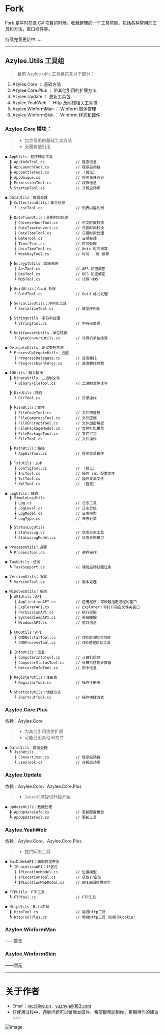 # Fork

Fork 是平时在做 C# 项目的时候，收藏整理的一个工具项目，包括各种常用的工具和方法，窗口控件等。

持续完善更新中……

---

## Azylee.Utils 工具组

> 目前 Azylee.utils 工具组包含以下部分：

1. Azylee.Core ： 基础方法
2. Azylee.Core.Plus ： 带其他引用的扩展方法
3. Azylee.Update ： 更新工具包
4. Azylee.YeahWeb ： Http 及网络相关工具包
5. Azylee.WinformMan ： Winform 窗体管理
6. Azylee.WinformSkin ： Winform 样式和控件

### Azylee.Core 模块：

> - 包含常用的基础工具方法
> - 无需其他引用

```
● AppUtils：程序辅助工具
  ┣ AppInfoTool.cs              // 程序信息
  ┣ AppLaunchTool.cs            // 程序启动器
  ┣ AppSettleTool.cs            // （暂无）
  ┣ AppUnique.cs                // 程序单开验证
  ┣ PermissionTool.cs           // 权限信息
  ┗ StartupTool.cs              // 开机启动项
 
● DataUtils：数据处理
  ┣ CollectionUtils：集合处理
    ┗ ListTool.cs               // 列表内容判断
    
  ┣ DateTimeUtils：日期时间处理
    ┣ ChineseHourTool.cs        // 中文时辰转换
    ┣ DateTimeConvert.cs        // 日期时间转换
    ┣ DateTimeTool.cs           // 日期时间处理
    ┣ DateTool.cs               // 日期处理
    ┣ TimerTool.cs              // 时间处理
    ┣ UnixTimeTool.cs           // Unix 时间换算
    ┗ WeekDayTool.cs            // 时间 - 周 换算
   
  ┣ EncryptUtils：加密解密
    ┣ AesTool.cs                // AES 加密解密
    ┣ DesTool.cs                // DES 加密解密
    ┗ MD5Tool.cs                // 计算 MD5
   
  ┣ GuidUtils：Guid 处理
    ┗ GuidTool.cs               // Guid 格式处理
    
  ┣ SerializeUtils：序列化工具
    ┗ SerializeTool.cs          // 模型序列化
   
  ┣ StringUtils：字符串处理
    ┗ StringTool.cs             // 字符串处理
   
  ┗ UnitConvertUtils：单位转换
    ┗ ByteConvertUtils.cs       // 计算机单位换算

● DelegateUtils：定义委托方法
  ┗ ProcessDelegateUtils：进度
    ┣ ProgressDelegate.cs       // 进度委托
    ┗ ProgressEventArgs.cs      // 进度委托参数

● IOUtils：输入输出
  ┣ BinaryUtils：二进制文件
    ┗ BinaryFileTool.cs         // 二进制文件读写
    
  ┣ DirUtils：路径
    ┗ DirTool.cs                // 目录操作
    
  ┣ FileUtils：文件
    ┣ FileCodeTool.cs           // 文件特征码
    ┣ FileCompressTool.cs       // 文件压缩
    ┣ FileEncryptTool.cs        // 文件加密解密
    ┣ FilePackageModel.cs       // 文件打包模型
    ┣ FilePackageTool.cs        // 文件打包
    ┗ FileTool.cs               // 文件操作
    
  ┣ PathUtils：路径
    ┗ AppDirTool.cs             // 程序目录操作
    
  ┣ TxtUtils：文本
    ┣ ConfigTool.cs             // （暂无）
    ┣ IniTool.cs                // 操作 ini 配置文件
    ┣ TxtTool.cs                // 操作文本文件
    ┗ XmlTool.cs                // （暂无）

● LogUtils：日志
  ┣ SimpleLogUtils
    ┣ Log.cs                    // 日志工具
    ┣ LogLevel.cs               // 日志分级
    ┣ LogModel.cs               // 日志模型
    ┗ LogType.cs                // 日志分类
  
  ┣ StatusLogUtils
    ┣ StatusLog.cs              // 状态日志工具
    ┗ StatusLogModel.cs         // 状态日志模型
    
● ProcessUtils：进程
  ┗ ProcessTool.cs              // 进程操作
  
● TaskUtils：任务
  ┗ TaskSupport.cs              // 辅助启动线程任务

● VersionUtils：版本
  ┗ VersionTool.cs              // 版本处理
  
● WindowsUtils：系统
  ┣ APIUtils：API
    ┣ ApplicationAPI.cs         // 应用程序：可唤起指定进程的窗口
    ┣ ExplorerAPI.cs            // Explorer：可打开指定文件夹窗口
    ┣ PermissionAPI.cs          // 执行权限
    ┣ SystemSleepAPI.cs         // 系统睡眠
    ┗ WindowsAPI.cs             // 窗口信息
    
  ┣ CMDUtils：API
    ┣ CMDNetstatTool.cs         // CMD网络指令包装
    ┗ CMDProcessTool.cs         // CMD进程启动工具
    
  ┣ InfoUtils：信息
    ┣ ComputerInfoTool.cs       // 计算机信息
    ┣ ComputerStatusTool.cs     // 计算机性能计数器
    ┗ NetcardInfoTool.cs        // 网卡信息
    
  ┣ RegisterUtils：注册表
    ┗ RegisterTool.cs           // 操作注册表
  
  ┗ ShortcutUtils：快捷方式
    ┗ ShortcutTool.cs           // 操作快捷方式
```

### Azylee.Core.Plus
依赖：Azylee.Core

> - 为其他引用提供扩展
> - 可能引用其他dll文件

```
● DataUtils：数据处理
  ┗ JsonUtils
    ┣ ConvertJson.cs            // 程序启动器
    ┗ JsonTool.cs               // 开机启动项
```

### Azylee.Update
依赖：Azylee.Core、Azylee.Core.Plus

> - 为exe程序提供升级方案

```
● UpdateUtils：数据处理
  ┣ AppUpdateInfo.cs            // 更新配置模型
  ┗ AppUpdateTool.cs            // 更新工具
```

### Azylee.YeahWeb
依赖：Azylee.Core、Azylee.Core.Plus

> - 提供网络工具

```
● BaiDuWebAPI：面向百度开发
  ┗ IPLocationAPI：IP定位
    ┣ IPLocationModel.cs        // 位置模型
    ┣ IPLocationTool.cs         // 获取IP定位
    ┗ IPLocationWebModel.cs     // API返回位置模型
  
● FTPUtils：FTP工具
  ┗ FTPTool.cs                  // FTP工具
  
● HttpUtils：Http工具
  ┣ HttpTool.cs                 // 常规Http工具
  ┗ HttpToolPlus.cs             // 增强Http工具（如携带Cookie）
```

### Azylee.WinformMan
——暂无

### Azylee.WinformSkin
——暂无

---

# 关于作者
- Email：[inc@live.cn](mailto:inc@live.cn)，[yuzhyn@163.com](mailto:yuzhyn@163.com)
- 在使用过程中，遇到问题可以给我发邮件，希望能帮助到你，更期待你的建议 ~~~


![image](https://raw.githubusercontent.com/yuzhengyang/Fork/master/Documents/QRCode/WeiXinQRCodeMini.jpg)
